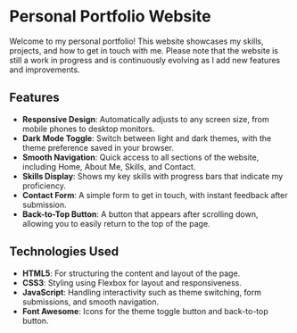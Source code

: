 # Personal Portfolio Website

Welcome to my personal portfolio! This website showcases my skills, projects, and how to get in touch with me. Please note that the website is still a work in progress and is continuously evolving as I add new features and improvements.

## Features

- **Responsive Design**: Automatically adjusts to any screen size, from mobile phones to desktop monitors.
- **Dark Mode Toggle**: Switch between light and dark themes, with the theme preference saved in your browser.
- **Smooth Navigation**: Quick access to all sections of the website, including Home, About Me, Skills, and Contact.
- **Skills Display**: Shows my key skills with progress bars that indicate my proficiency.
- **Contact Form**: A simple form to get in touch, with instant feedback after submission.
- **Back-to-Top Button**: A button that appears after scrolling down, allowing you to easily return to the top of the page.

## Technologies Used

- **HTML5**: For structuring the content and layout of the page.
- **CSS3**: Styling using Flexbox for layout and responsiveness.
- **JavaScript**: Handling interactivity such as theme switching, form submissions, and smooth navigation.
- **Font Awesome**: Icons for the theme toggle button and back-to-top button.
